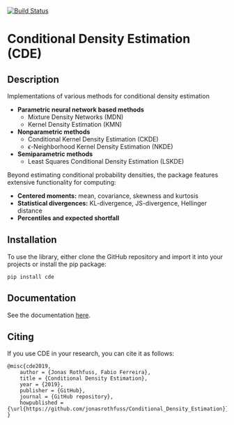 [![Build Status](https://travis-ci.com/jonasrothfuss/Conditional_Density_Estimation.svg?token=j5XSZzvzzLqAy58VEYoC&branch=master)](https://travis-ci.com/jonasrothfuss/Conditional_Density_Estimation)

# Conditional Density Estimation (CDE)

## Description
Implementations of various methods for conditional density estimation

* **Parametric neural network based methods**
    * Mixture Density Networks (MDN)
    * Kernel Density Estimation (KMN)
* **Nonparametric methods**
    * Conditional Kernel Density Estimation (CKDE)
    * $\epsilon$-Neighborhood Kernel Density Estimation (NKDE)
* **Semiparametric methods**
    * Least Squares Conditional Density Estimation (LSKDE)
    
Beyond estimating conditional probability densities, the package features extensive functionality for computing:
* **Centered moments:** mean, covariance, skewness and kurtosis
* **Statistical divergences:** KL-divergence, JS-divergence, Hellinger distance
* **Percentiles and expected shortfall**

## Installation
To use the library, either clone the GitHub repository and import it into your projects or install the pip package:
```
pip install cde
```
## Documentation
See the documentation [here](https://jonasrothfuss.github.io/Conditional_Density_Estimation).


## Citing
If you use CDE in your research, you can cite it as follows:

```
@misc{cde2019,
    author = {Jonas Rothfuss, Fabio Ferreira},
    title = {Conditional Density Estimation},
    year = {2019},
    publisher = {GitHub},
    journal = {GitHub repository},
    howpublished = {\url{https://github.com/jonasrothfuss/Conditional_Density_Estimation}},
}
```
